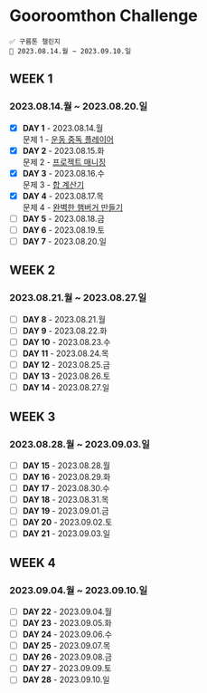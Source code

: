 # Gooroomthon Challenge

```
✅ 구름톤 챌린지
📅 2023.08.14.월 ~ 2023.09.10.일
```

## WEEK 1

### 2023.08.14.월 ~ 2023.08.20.일

- [x] **DAY 1** - 2023.08.14.월  
       문제 1 - [운동 중독 플레이어](https://level.goorm.io/exam/195683/운동-중독-플레이어/quiz/1)
- [x] **DAY 2** - 2023.08.15.화  
       문제 2 - [프로젝트 매니징](https://level.goorm.io/exam/195684/프로젝트-매니징/quiz/1)
- [x] **DAY 3** - 2023.08.16.수  
       문제 3 - [합 계산기](https://level.goorm.io/exam/195685/합-계산기/quiz/1)
- [x] **DAY 4** - 2023.08.17.목  
       문제 4 - [완벽한 햄버거 만들기](https://level.goorm.io/exam/195686/완벽한-햄버거-만들기/quiz/1)
- [ ] **DAY 5** - 2023.08.18.금
- [ ] **DAY 6** - 2023.08.19.토
- [ ] **DAY 7** - 2023.08.20.일

## WEEK 2

### 2023.08.21.월 ~ 2023.08.27.일

- [ ] **DAY 8** - 2023.08.21.월
- [ ] **DAY 9** - 2023.08.22.화
- [ ] **DAY 10** - 2023.08.23.수
- [ ] **DAY 11** - 2023.08.24.목
- [ ] **DAY 12** - 2023.08.25.금
- [ ] **DAY 13** - 2023.08.26.토
- [ ] **DAY 14** - 2023.08.27.일

## WEEK 3

### 2023.08.28.월 ~ 2023.09.03.일

- [ ] **DAY 15** - 2023.08.28.월
- [ ] **DAY 16** - 2023.08.29.화
- [ ] **DAY 17** - 2023.08.30.수
- [ ] **DAY 18** - 2023.08.31.목
- [ ] **DAY 19** - 2023.09.01.금
- [ ] **DAY 20** - 2023.09.02.토
- [ ] **DAY 21** - 2023.09.03.일

## WEEK 4

### 2023.09.04.월 ~ 2023.09.10.일

- [ ] **DAY 22** - 2023.09.04.월
- [ ] **DAY 23** - 2023.09.05.화
- [ ] **DAY 24** - 2023.09.06.수
- [ ] **DAY 25** - 2023.09.07.목
- [ ] **DAY 26** - 2023.09.08.금
- [ ] **DAY 27** - 2023.09.09.토
- [ ] **DAY 28** - 2023.09.10.일
